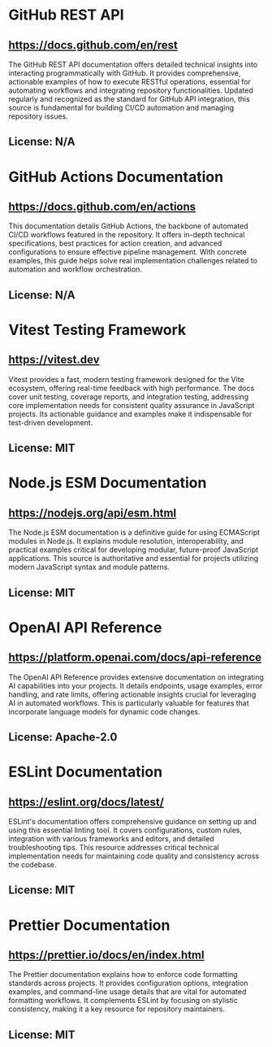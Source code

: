 # GitHub REST API
## https://docs.github.com/en/rest
The GitHub REST API documentation offers detailed technical insights into interacting programmatically with GitHub. It provides comprehensive, actionable examples of how to execute RESTful operations, essential for automating workflows and integrating repository functionalities. Updated regularly and recognized as the standard for GitHub API integration, this source is fundamental for building CI/CD automation and managing repository issues.
## License: N/A

# GitHub Actions Documentation
## https://docs.github.com/en/actions
This documentation details GitHub Actions, the backbone of automated CI/CD workflows featured in the repository. It offers in-depth technical specifications, best practices for action creation, and advanced configurations to ensure effective pipeline management. With concrete examples, this guide helps solve real implementation challenges related to automation and workflow orchestration.
## License: N/A

# Vitest Testing Framework
## https://vitest.dev
Vitest provides a fast, modern testing framework designed for the Vite ecosystem, offering real-time feedback with high performance. The docs cover unit testing, coverage reports, and integration testing, addressing core implementation needs for consistent quality assurance in JavaScript projects. Its actionable guidance and examples make it indispensable for test-driven development.
## License: MIT

# Node.js ESM Documentation
## https://nodejs.org/api/esm.html
The Node.js ESM documentation is a definitive guide for using ECMAScript modules in Node.js. It explains module resolution, interoperability, and practical examples critical for developing modular, future-proof JavaScript applications. This source is authoritative and essential for projects utilizing modern JavaScript syntax and module patterns.
## License: MIT

# OpenAI API Reference
## https://platform.openai.com/docs/api-reference
The OpenAI API Reference provides extensive documentation on integrating AI capabilities into your projects. It details endpoints, usage examples, error handling, and rate limits, offering actionable insights crucial for leveraging AI in automated workflows. This is particularly valuable for features that incorporate language models for dynamic code changes.
## License: Apache-2.0

# ESLint Documentation
## https://eslint.org/docs/latest/
ESLint's documentation offers comprehensive guidance on setting up and using this essential linting tool. It covers configurations, custom rules, integration with various frameworks and editors, and detailed troubleshooting tips. This resource addresses critical technical implementation needs for maintaining code quality and consistency across the codebase.
## License: MIT

# Prettier Documentation
## https://prettier.io/docs/en/index.html
The Prettier documentation explains how to enforce code formatting standards across projects. It provides configuration options, integration examples, and command-line usage details that are vital for automated formatting workflows. It complements ESLint by focusing on stylistic consistency, making it a key resource for repository maintainers.
## License: MIT